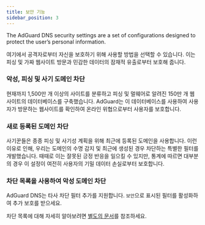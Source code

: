 ```yaml
---
title: 보안 기능
sidebar_position: 3
---
```


The AdGuard DNS security settings are a set of configurations designed to protect the user’s personal information.

여기에서 공격자로부터 자신을 보호하기 위해 사용할 방법을 선택할 수 있습니다. 이는 피싱 및 가짜 웹사이트 방문과 민감한 데이터의 잠재적 유출로부터 보호해 줍니다.

### 악성, 피싱 및 사기 도메인 차단

현재까지 1,500만 개 이상의 사이트를 분류하고 피싱 및 멀웨어로 알려진 150만 개 웹사이트의 데이터베이스를 구축했습니다. AdGuard는 이 데이터베이스를 사용하여 사용자가 방문하는 웹사이트를 확인하여 온라인 위협으로부터 사용자를 보호합니다.

### 새로 등록된 도메인 차단

사기꾼들은 종종 피싱 및 사기성 계획을 위해 최근에 등록된 도메인을 사용합니다. 이런 이유로 인해, 우리는 도메인의 수명 감지 및 최근에 생성된 경우 차단하는 특별한 필터를 개발했습니다.
때때로 이는 잘못된 긍정 반응을 일으킬 수 있지만, 통계에 따르면 대부분의 경우 이 설정이 여전히 사용자의 기밀 데이터 손실로부터 보호합니다.

### 차단 목록을 사용하여 악성 도메인 차단

AdGuard DNS는 타사 차단 필터 추가를 지원합니다.
`보안`으로 표시된 필터를 활성화하여 추가 보호를 받으세요.

차단 목록에 대해 자세히 알아보려면 [별도의 문서](/private-dns/setting-up-filtering/blocklists.md)를 참조하세요.
